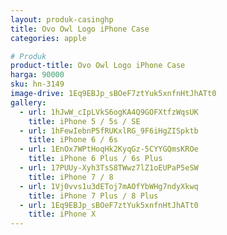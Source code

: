 ```yaml
---
layout: produk-casinghp
title: Ovo Owl Logo iPhone Case
categories: apple

# Produk
product-title: Ovo Owl Logo iPhone Case
harga: 90000
sku: hn-3149
image-drive: 1Eq9EBJp_sBOeF7ztYuk5xnfnHtJhATt0
gallery:
  - url: 1hJwW_cIpLVkS6ogKA4Q9GOFXtfzWqsUK
    title: iPhone 5 / 5s / SE
  - url: 1hFewIebnP5fRUKxlRG_9F6iHgZISpktb
    title: iPhone 6 / 6s
  - url: 1EnOx7WPtHoqHk2KyqGz-5CYYGQmsKROe
    title: iPhone 6 Plus / 6s Plus
  - url: 17PUUy-Xyh3TsS8TWwz7lZ1oEUPaP5eSW
    title: iPhone 7 / 8
  - url: 1Vj0vvs1u3dEToj7mAOfYbWHg7ndyXkwq
    title: iPhone 7 Plus / 8 Plus
  - url: 1Eq9EBJp_sBOeF7ztYuk5xnfnHtJhATt0
    title: iPhone X
---
```

